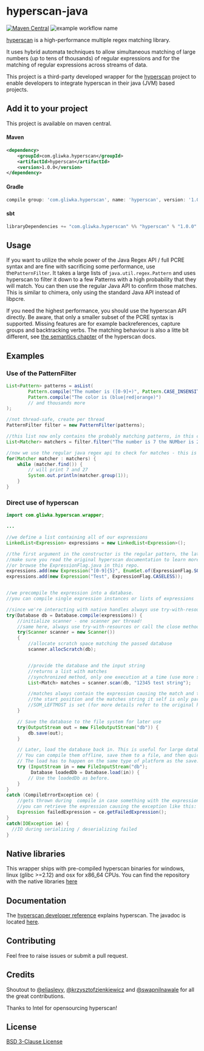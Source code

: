 # hyperscan-java
[![Maven Central](https://img.shields.io/maven-central/v/com.gliwka.hyperscan/hyperscan.svg?label=Maven%20Central)](http://search.maven.org/#search%7Cga%7C1%7Cg%3A%22com.gliwka.hyperscan%22%20a%3A%22hyperscan%22)
![example workflow name](https://github.com/gliwka/hyperscan-java/workflows/Java%20CI/badge.svg)



[hyperscan](https://github.com/intel/hyperscan) is a high-performance multiple regex matching library.

It uses hybrid automata techniques to allow simultaneous matching of large numbers (up to tens of thousands) of regular expressions and for the matching of regular expressions across streams of data.

This project is a third-party developed wrapper for the [hyperscan](https://github.com/intel/hyperscan) project to enable developers to integrate hyperscan in their java (JVM) based projects.

## Add it to your project
This project is available on maven central.

#### Maven
```xml
<dependency>
    <groupId>com.gliwka.hyperscan</groupId>
    <artifactId>hyperscan</artifactId>
    <version>1.0.0</version>
</dependency>
```

#### Gradle

```gradle
compile group: 'com.gliwka.hyperscan', name: 'hyperscan', version: '1.0.0'
```

#### sbt
```sbt
libraryDependencies += "com.gliwka.hyperscan" %% "hyperscan" % "1.0.0"
```

## Usage
If you want to utilize the whole power of the Java Regex API / full PCRE syntax
and are fine with sacrificing some performance, use the```PatternFilter```.
It takes a large lists of ```java.util.regex.Pattern``` and uses hyperscan
to filter it down to a few Patterns with a high probability that they will match.
You can then use the regular Java API to confirm those matches. This is similar to
chimera, only using the standard Java API instead of libpcre.

If you need the highest performance, you should use the hyperscan API directly.
Be aware, that only a smaller subset of the PCRE syntax is supported.
Missing features are for example backreferences, capture groups and backtracking verbs.
The matching behaviour is also a litte bit different, see [the semantics chapter](https://intel.github.io/hyperscan/dev-reference/compilation.html#semantics) of the hyperscan docs.

## Examples

### Use of the PatternFilter
```java
List<Pattern> patterns = asList(
        Pattern.compile("The number is ([0-9]+)", Pattern.CASE_INSENSITIVE),
        Pattern.compile("The color is (blue|red|orange)")
        // and thousands more
);

//not thread-safe, create per thread
PatternFilter filter = new PatternFilter(patterns);

//this list now only contains the probably matching patterns, in this case the first one
List<Matcher> matchers = filter.filter("The number is 7 the NUMber is 27");

//now we use the regular java regex api to check for matches - this is not hyperscan specific
for(Matcher matcher : matchers) {
    while (matcher.find()) {
        // will print 7 and 27
        System.out.println(matcher.group(1));
    }
}
```


### Direct use of hyperscan
```java
import com.gliwka.hyperscan.wrapper;

...

//we define a list containing all of our expressions
LinkedList<Expression> expressions = new LinkedList<Expression>();

//the first argument in the constructor is the regular pattern, the latter one is a expression flag
//make sure you read the original hyperscan documentation to learn more about flags
//or browse the ExpressionFlag.java in this repo.
expressions.add(new Expression("[0-9]{5}", EnumSet.of(ExpressionFlag.SOM_LEFTMOST)));
expressions.add(new Expression("Test", ExpressionFlag.CASELESS));


//we precompile the expression into a database.
//you can compile single expression instances or lists of expressions

//since we're interacting with native handles always use try-with-resources or call the close method after use
try(Database db = Database.compile(expressions)) {
    //initialize scanner - one scanner per thread!
    //same here, always use try-with-resources or call the close method after use
    try(Scanner scanner = new Scanner())
    {
        //allocate scratch space matching the passed database
        scanner.allocScratch(db);


        //provide the database and the input string
        //returns a list with matches
        //synchronized method, only one execution at a time (use more scanner instances for multithreading)
        List<Match> matches = scanner.scan(db, "12345 test string");

        //matches always contain the expression causing the match and the end position of the match
        //the start position and the matches string it self is only part of a matach if the
        //SOM_LEFTMOST is set (for more details refer to the original hyperscan documentation)
    }

    // Save the database to the file system for later use
    try(OutputStream out = new FileOutputStream("db")) {
        db.save(out);
    }

    // Later, load the database back in. This is useful for large databases that take a long time to compile.
    // You can compile them offline, save them to a file, and then quickly load them in at runtime.
    // The load has to happen on the same type of platform as the save.
    try (InputStream in = new FileInputStream("db");
         Database loadedDb = Database.load(in)) {
        // Use the loadedDb as before.
    }
}
catch (CompileErrorException ce) {
    //gets thrown during  compile in case something with the expression is wrong
    //you can retrieve the expression causing the exception like this:
    Expression failedExpression = ce.getFailedExpression();
}
catch(IOException ie) {
  //IO during serializing / deserializing failed
}
```


## Native libraries
This wrapper ships with pre-compiled hyperscan binaries for windows, linux (glibc >=2.12) and osx for x86_64 CPUs.
You can find the repository with the native libraries [here](https://github.com/gliwka/hyperscan-java-native)

## Documentation
The [hyperscan developer reference](https://intel.github.io/hyperscan/dev-reference/) explains hyperscan.
The javadoc is located [here](https://gliwka.github.io/hyperscan-java/).


## Contributing
 Feel free to raise issues or submit a pull request.

## Credits
Shoutout to [@eliaslevy](https://github.com/eliaslevy), [@krzysztofzienkiewicz](https://github.com/krzysztofzienkiewicz) and [@swapnilnawale](https://github.com/swapnilnawale) for all the great contributions.

Thanks to Intel for opensourcing hyperscan!

## License
[BSD 3-Clause License](LICENSE)

